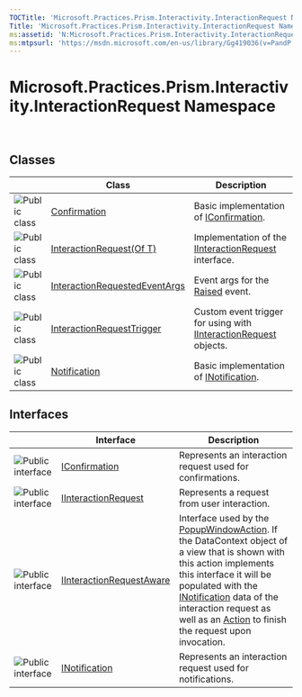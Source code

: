 ```yaml
---
TOCTitle: 'Microsoft.Practices.Prism.Interactivity.InteractionRequest Namespace'
Title: 'Microsoft.Practices.Prism.Interactivity.InteractionRequest Namespace ()'
ms:assetid: 'N:Microsoft.Practices.Prism.Interactivity.InteractionRequest'
ms:mtpsurl: 'https://msdn.microsoft.com/en-us/library/Gg419036(v=PandP.50)'
---
```



# Microsoft.Practices.Prism.Interactivity.InteractionRequest Namespace

 

## Classes

<span id="classToggle"></span>
<table>

<thead>
<tr class="header">
<th> </th>
<th>Class</th>
<th>Description</th>
</tr>
</thead>
<tbody>
<tr class="odd">
<td><img src="images/public-class.gif" title="Public class" /></td>
<td><a href="https://msdn.microsoft.com/en-us/library/microsoft.practices.prism.interactivity.interactionrequest.confirmation(v=pandp.50)">Confirmation</a></td>
<td><div class="summary">
Basic implementation of <a href="https://msdn.microsoft.com/en-us/library/microsoft.practices.prism.interactivity.interactionrequest.iconfirmation(v=pandp.50)">IConfirmation</a>.
</div></td>
</tr>
<tr class="even">
<td><img src="images/public-class.gif" title="Public class" /></td>
<td><a href="https://msdn.microsoft.com/en-us/library/gg431432(v=pandp.50)">InteractionRequest(Of T)</a></td>
<td><div class="summary">
Implementation of the <a href="https://msdn.microsoft.com/en-us/library/microsoft.practices.prism.interactivity.interactionrequest.iinteractionrequest(v=pandp.50)">IInteractionRequest</a> interface.
</div></td>
</tr>
<tr class="odd">
<td><img src="images/public-class.gif" title="Public class" /></td>
<td><a href="https://msdn.microsoft.com/en-us/library/microsoft.practices.prism.interactivity.interactionrequest.interactionrequestedeventargs(v=pandp.50)">InteractionRequestedEventArgs</a></td>
<td><div class="summary">
Event args for the <a href="https://msdn.microsoft.com/en-us/library/microsoft.practices.prism.interactivity.interactionrequest.iinteractionrequest.raised(v=pandp.50)">Raised</a> event.
</div></td>
</tr>
<tr class="even">
<td><img src="images/public-class.gif" title="Public class" /></td>
<td><a href="https://msdn.microsoft.com/en-us/library/microsoft.practices.prism.interactivity.interactionrequest.interactionrequesttrigger(v=pandp.50)">InteractionRequestTrigger</a></td>
<td><div class="summary">
Custom event trigger for using with <a href="https://msdn.microsoft.com/en-us/library/microsoft.practices.prism.interactivity.interactionrequest.iinteractionrequest(v=pandp.50)">IInteractionRequest</a> objects.
</div></td>
</tr>
<tr class="odd">
<td><img src="images/public-class.gif" title="Public class" /></td>
<td><a href="https://msdn.microsoft.com/en-us/library/microsoft.practices.prism.interactivity.interactionrequest.notification(v=pandp.50)">Notification</a></td>
<td><div class="summary">
Basic implementation of <a href="https://msdn.microsoft.com/en-us/library/microsoft.practices.prism.interactivity.interactionrequest.inotification(v=pandp.50)">INotification</a>.
</div></td>
</tr>
</tbody>
</table>

## Interfaces

<span id="interfaceToggle"></span>
<table>

<thead>
<tr class="header">
<th> </th>
<th>Interface</th>
<th>Description</th>
</tr>
</thead>
<tbody>
<tr class="odd">
<td><img src="images/public-interface.gif" title="Public interface" /></td>
<td><a href="https://msdn.microsoft.com/en-us/library/microsoft.practices.prism.interactivity.interactionrequest.iconfirmation(v=pandp.50)">IConfirmation</a></td>
<td><div class="summary">
Represents an interaction request used for confirmations.
</div></td>
</tr>
<tr class="even">
<td><img src="images/public-interface.gif" title="Public interface" /></td>
<td><a href="https://msdn.microsoft.com/en-us/library/microsoft.practices.prism.interactivity.interactionrequest.iinteractionrequest(v=pandp.50)">IInteractionRequest</a></td>
<td><div class="summary">
Represents a request from user interaction.
</div></td>
</tr>
<tr class="odd">
<td><img src="images/public-interface.gif" title="Public interface" /></td>
<td><a href="https://msdn.microsoft.com/en-us/library/microsoft.practices.prism.interactivity.interactionrequest.iinteractionrequestaware(v=pandp.50)">IInteractionRequestAware</a></td>
<td><div class="summary">
Interface used by the <a href="https://msdn.microsoft.com/en-us/library/microsoft.practices.prism.interactivity.popupwindowaction(v=pandp.50)">PopupWindowAction</a>. If the DataContext object of a view that is shown with this action implements this interface it will be populated with the <a href="https://msdn.microsoft.com/en-us/library/microsoft.practices.prism.interactivity.interactionrequest.inotification(v=pandp.50)">INotification</a> data of the interaction request as well as an <a href="http://msdn.microsoft.com/en-us/library/bb534741">Action</a> to finish the request upon invocation.
</div></td>
</tr>
<tr class="even">
<td><img src="images/public-interface.gif" title="Public interface" /></td>
<td><a href="https://msdn.microsoft.com/en-us/library/microsoft.practices.prism.interactivity.interactionrequest.inotification(v=pandp.50)">INotification</a></td>
<td><div class="summary">
Represents an interaction request used for notifications.
</div></td>
</tr>
</tbody>
</table>
